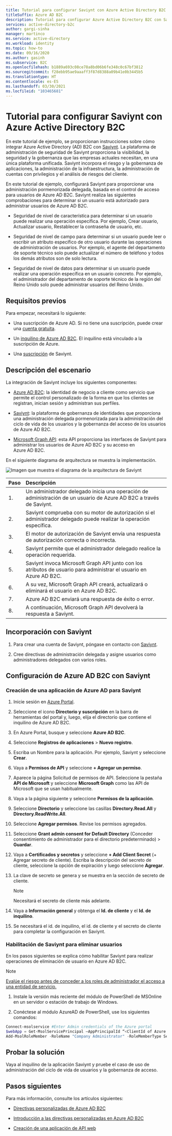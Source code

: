 ```yaml
---
title: Tutorial para configurar Saviynt con Azure Active Directory B2C
titleSuffix: Azure AD B2C
description: Tutorial para configurar Azure Active Directory B2C con Saviynt para la integración entre aplicaciones a fin de optimizar la modernización de TI y promover una mejor seguridad, gobernanza y cumplimiento. 
services: active-directory-b2c
author: gargi-sinha
manager: martinco
ms.service: active-directory
ms.workload: identity
ms.topic: how-to
ms.date: 09/16/2020
ms.author: gasinh
ms.subservice: B2C
ms.openlocfilehash: b1889a693c08ce78a8bd06b6fe348c0c67bf3812
ms.sourcegitcommit: f28ebb95ae9aaaff3f87d8388a09b41e0b3445b5
ms.translationtype: HT
ms.contentlocale: es-ES
ms.lasthandoff: 03/30/2021
ms.locfileid: "103465681"
---
```

# <a name="tutorial-for-configuring-saviynt-with-azure-active-directory-b2c"></a>Tutorial para configurar Saviynt con Azure Active Directory B2C

En este tutorial de ejemplo, se proporcionan instrucciones sobre cómo integrar Azure Active Directory (AD) B2C con [Saviynt](https://saviynt.com/integrations/azure-ad/for-b2c/). La plataforma de administración de seguridad de Saviynt proporciona la visibilidad, la seguridad y la gobernanza que las empresas actuales necesitan, en una única plataforma unificada. Saviynt incorpora el riesgo y la gobernanza de aplicaciones, la administración de la infraestructura, la administración de cuentas con privilegios y el análisis de riesgos del cliente.

En este tutorial de ejemplo, configurará Saviynt para proporcionar una administración pormenorizada delegada, basada en el control de acceso para usuarios de Azure AD B2C. Saviynt realiza las siguientes comprobaciones para determinar si un usuario está autorizado para administrar usuarios de Azure AD B2C.

- Seguridad de nivel de característica para determinar si un usuario puede realizar una operación específica. Por ejemplo, Crear usuario, Actualizar usuario, Restablecer la contraseña de usuario, etc.

- Seguridad de nivel de campo para determinar si un usuario puede leer o escribir un atributo específico de otro usuario durante las operaciones de administración de usuarios. Por ejemplo, el agente del departamento de soporte técnico solo puede actualizar el número de teléfono y todos los demás atributos son de solo lectura.

- Seguridad de nivel de datos para determinar si un usuario puede realizar una operación específica en un usuario concreto. Por ejemplo, el administrador del departamento de soporte técnico de la región del Reino Unido solo puede administrar usuarios del Reino Unido.

## <a name="prerequisites"></a>Requisitos previos

Para empezar, necesitará lo siguiente:

- Una suscripción de Azure AD. Si no tiene una suscripción, puede crear una [cuenta gratuita](https://azure.microsoft.com/free/).

- Un [inquilino de Azure AD B2C](./tutorial-create-tenant.md). El inquilino está vinculado a la suscripción de Azure.

- Una [suscripción](https://saviynt.com/contact-us/) de Saviynt.

## <a name="scenario-description"></a>Descripción del escenario

La integración de Saviynt incluye los siguientes componentes:

- [Azure AD B2C](https://azure.microsoft.com/services/active-directory/external-identities/b2c/): la identidad de negocio a cliente como servicio que permite el control personalizado de la forma en que los clientes se registran, inician sesión y administran sus perfiles.

- [Saviynt](https://saviynt.com/integrations/azure-ad/for-b2c/): la plataforma de gobernanza de identidades que proporciona una administración delegada pormenorizada para la administración del ciclo de vida de los usuarios y la gobernanza del acceso de los usuarios de Azure AD B2C.  

- [Microsoft Graph API](/graph/use-the-api): esta API proporciona las interfaces de Saviynt para administrar los usuarios de Azure AD B2C y su acceso en Azure AD B2C.

En el siguiente diagrama de arquitectura se muestra la implementación.

![Imagen que muestra el diagrama de la arquitectura de Saviynt](./media/partner-saviynt/saviynt-architecture-diagram.png)

|Paso | Descripción |
|:-----| :-----------|
| 1. | Un administrador delegado inicia una operación de administración de un usuario de Azure AD B2C a través de Saviynt.
| 2. | Saviynt comprueba con su motor de autorización si el administrador delegado puede realizar la operación específica.
| 3. | El motor de autorización de Saviynt envía una respuesta de autorización correcta o incorrecta.
| 4. | Saviynt permite que el administrador delegado realice la operación requerida.
| 5. | Saviynt invoca Microsoft Graph API junto con los atributos de usuario para administrar el usuario en Azure AD B2C.
| 6. | A su vez, Microsoft Graph API creará, actualizará o eliminará el usuario en Azure AD B2C.
| 7. | Azure AD B2C enviará una respuesta de éxito o error.
| 8. | A continuación, Microsoft Graph API devolverá la respuesta a Saviynt.

## <a name="onboard-with-saviynt"></a>Incorporación con Saviynt

1. Para crear una cuenta de Saviynt, póngase en contacto con [Saviynt](https://saviynt.com/contact-us/).

2. Cree directivas de administración delegada y asigne usuarios como administradores delegados con varios roles.

## <a name="configure-azure-ad-b2c-with-saviynt"></a>Configuración de Azure AD B2C con Saviynt

### <a name="create-an-azure-ad-application-for-saviynt"></a>Creación de una aplicación de Azure AD para Saviynt

1. Inicie sesión en [Azure Portal](https://portal.azure.com/#home).

2. Seleccione el icono **Directorio y suscripción** en la barra de herramientas del portal y, luego, elija el directorio que contiene el inquilino de Azure AD B2C.

3. En Azure Portal, busque y seleccione **Azure AD B2C**.

4. Seleccione **Registros de aplicaciones** > **Nuevo registro**.

5. Escriba un Nombre para la aplicación. Por ejemplo, Saviynt y seleccione **Crear**.

6. Vaya a **Permisos de API** y seleccione **+ Agregar un permiso**.

7. Aparece la página Solicitud de permisos de API. Seleccione la pestaña **API de Microsoft** y seleccione **Microsoft Graph** como las API de Microsoft que se usan habitualmente.

8. Vaya a la página siguiente y seleccione **Permisos de la aplicación**.

9. Seleccione **Directorio** y seleccione las casillas **Directory.Read.All** y **Directory.ReadWrite.All**.

10. Seleccione **Agregar permisos**. Revise los permisos agregados.

11. Seleccione **Grant admin consent for Default Directory** (Conceder consentimiento de administrador para el directorio predeterminado) > **Guardar**.

12. Vaya a **Certificados y secretos** y seleccione **+ Add Client Secret** (+ Agregar secreto de cliente). Escriba la descripción del secreto de cliente, seleccione la opción de expiración y luego seleccione **Agregar**.

13. La clave de secreto se genera y se muestra en la sección de secreto de cliente.

    >[!NOTE]
    > Necesitará el secreto de cliente más adelante.

14. Vaya a **Información general** y obtenga el **Id. de cliente** y el **Id. de inquilino**.

15. Se necesitará el id. de inquilino, el id. de cliente y el secreto de cliente para completar la configuración en Saviynt.

### <a name="enable-saviynt-to-delete-users"></a>Habilitación de Saviynt para eliminar usuarios

En los pasos siguientes se explica cómo habilitar Saviynt para realizar operaciones de eliminación de usuario en Azure AD B2C.

>[!NOTE]
>[Evalúe el riesgo antes de conceder a los roles de administrador el acceso a una entidad de servicio.](../active-directory/develop/app-objects-and-service-principals.md)

1. Instale la versión más reciente del módulo de PowerShell de MSOnline en un servidor o estación de trabajo de Windows.

2. Conéctese al módulo AzureAD de PowerShell, use los siguientes comandos:

```powershell
Connect-msolservice #Enter Admin credentials of the Azure portal
$webApp = Get-MsolServicePrincipal –AppPrincipalId “<ClientId of Azure AD Application>”
Add-MsolRoleMember -RoleName "Company Administrator" -RoleMemberType ServicePrincipal -RoleMemberObjectId $webApp.ObjectId
```

## <a name="test-the-solution"></a>Probar la solución

Vaya al inquilino de la aplicación Saviynt y pruebe el caso de uso de administración del ciclo de vida de usuarios y la gobernanza de acceso.

## <a name="next-steps"></a>Pasos siguientes

Para más información, consulte los artículos siguientes:

- [Directivas personalizadas de Azure AD B2C](./custom-policy-overview.md)

- [Introducción a las directivas personalizadas en Azure AD B2C](./custom-policy-get-started.md?tabs=applications)

- [Creación de una aplicación de API web](./add-web-api-application.md)